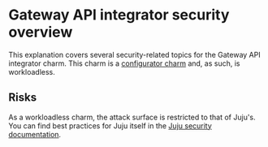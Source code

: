 # Gateway API integrator security overview

This explanation covers several security-related topics for the Gateway API integrator charm. This charm is a [configurator charm](https://documentation.ubuntu.com/juju/3.6/reference/charm/#workloadless-charm) and, as such, is workloadless.

## Risks

As a workloadless charm, the attack surface is restricted to that of Juju's. You can find best practices for Juju itself in the [Juju security documentation](https://documentation.ubuntu.com/juju/3.6/explanation/juju-security/).